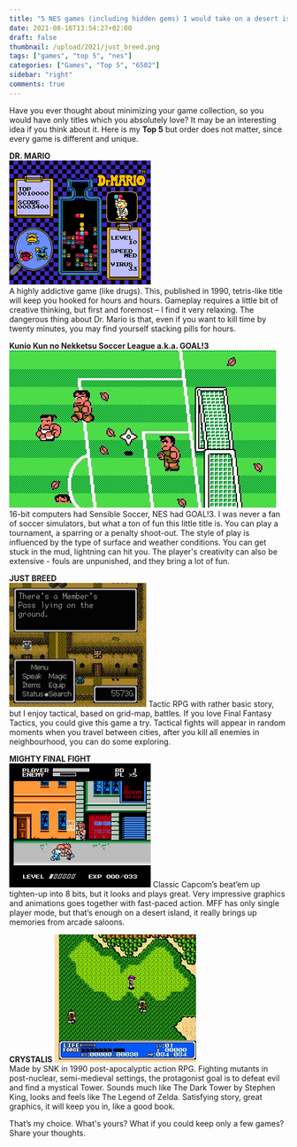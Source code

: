 ```yaml
---
title: "5 NES games (including hidden gems) I would take on a desert island"
date: 2021-08-16T13:54:27+02:00
draft: false
thumbnail: /upload/2021/just_breed.png
tags: ["games", "top 5", "nes"]
categories: ["Games", "Top 5", "6502"]
sidebar: "right"
comments: true
---
```



Have you ever thought about minimizing your game collection, so you would have only titles which you absolutely love? It may be an interesting idea if you think about it. Here is my **Top 5** but order does not matter, since every game is different and unique.  
  
**DR. MARIO**  
<img src="/upload/2021/Dr_mario_screenshot.gif" alt="Dr. Mario NES screenshot" class="post_img_center">  
A highly addictive game (like drugs). This, published in 1990, tetris-like title will keep you hooked for hours and hours. Gameplay requires a little bit of creative thinking, but first and foremost – I find it very relaxing. The dangerous thing about Dr. Mario is that, even if you want to kill time by twenty minutes, you may find yourself stacking pills for hours. 
  
**Kunio Kun no Nekketsu Soccer League a.k.a. GOAL!3**  
<img src="/upload/2021/goal3.jpg" alt="Goal 3 NES screenshot" class="post_img_center"> 
16-bit computers had Sensible Soccer, NES had GOAL!3. I was never a fan of soccer simulators, but what a ton of fun this little title is. You can play a tournament, a sparring or a penalty shoot-out. The style of play is influenced by the type of surface and weather conditions. You can get stuck in the mud, lightning can hit you. The player's creativity can also be extensive - fouls are unpunished, and they bring a lot of fun.  
  
**JUST BREED**  
<img src="/upload/2021/just_breed_intext.jpg" alt="Just Breed NES screenshot" class="post_img_center"> 
Tactic RPG with rather basic story, but I enjoy tactical, based on grid-map, battles. If you love Final Fantasy Tactics, you could give this game a try. Tactical fights will appear in random moments when you travel between cities, after you kill all enemies in neighbourhood, you can do some exploring.  
  
**MIGHTY FINAL FIGHT**  
<img src="/upload/2021/Mighty_Final_Fight_gameplay.png" alt="Mighty Final Fight NES gameplay screenshot" class="post_img_center"> 
Classic Capcom’s beat’em up tighten-up into 8 bits, but it looks and plays great. Very impressive graphics and animations goes together with fast-paced action. MFF has only single player mode, but that’s enough on a desert island, it really brings up memories from arcade saloons.  
  
**CRYSTALIS**
<img src="/upload/2021/crystalis.jpg" alt="Crystalis NES screenshot" class="post_img_center">    
Made by SNK in 1990 post-apocalyptic action RPG. Fighting mutants in post-nuclear, semi-medieval settings, the protagonist goal is to defeat evil and find a mystical Tower. Sounds much like The Dark Tower by Stephen King, looks and feels like The Legend of Zelda. Satisfying story, great graphics, it will keep you in, like a good book.  
  
That’s my choice. What's yours? What if you could keep only a few games? Share your thoughts.
